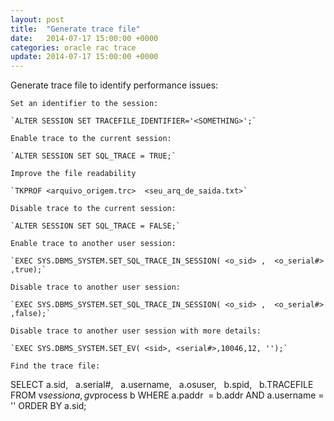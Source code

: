 ```yaml
---
layout: post
title:  "Generate trace file"
date:   2014-07-17 15:00:00 +0000
categories: oracle rac trace
update: 2014-07-17 15:00:00 +0000
---
```


Generate trace file to identify performance issues:

```
Set an identifier to the session:

`ALTER SESSION SET TRACEFILE_IDENTIFIER='<SOMETHING>';`

Enable trace to the current session:

`ALTER SESSION SET SQL_TRACE = TRUE;`

Improve the file readability

`TKPROF <arquivo_origem.trc>  <seu_arq_de_saida.txt>`

Disable trace to the current session:

`ALTER SESSION SET SQL_TRACE = FALSE;`

Enable trace to another user session:

`EXEC SYS.DBMS_SYSTEM.SET_SQL_TRACE_IN_SESSION( <o_sid> ,  <o_serial#> ,true);`

Disable trace to another user session:

`EXEC SYS.DBMS_SYSTEM.SET_SQL_TRACE_IN_SESSION( <o_sid> ,  <o_serial#> ,false);`

Disable trace to another user session with more details:

`EXEC SYS.DBMS_SYSTEM.SET_EV( <sid>, <serial#>,10046,12, '');`

Find the trace file:

```
SELECT a.sid,
  a.serial#,
  a.username,
  a.osuser,
  b.spid,
  b.TRACEFILE
FROM v$session a,
  gv$process b
WHERE a.paddr  = b.addr
AND a.username = '<USERNAME>'
ORDER BY a.sid;
```
